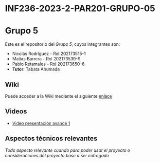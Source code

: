 # INF236-2023-2-PAR201-GRUPO-05

# Grupo 5

Este es el repositorio del *Grupo 5*, cuyos integrantes son:

* Nicolás Rodríguez - Rol 202173515-1
* Matías Barrera    - Rol 202173539-9
* Pablo Retamales   - Rol 202173650-6
* **Tutor**: Tabata Ahumada 

## Wiki

Puede acceder a la Wiki mediante el siguiente [enlace](https://github.com/Tabby2109/INF236-2023-2-PAR201-GRUPO-05/wiki)

## Videos

* [Video presentación avance 1](https://youtu.be/U0Rg02t8MhA?si=C18Q8Bhvn1SAbOZo)
  

## Aspectos técnicos relevantes

_Todo aspecto relevante cuando para poder usar el proyecto o consideraciones del proyecto base a ser entregado_
